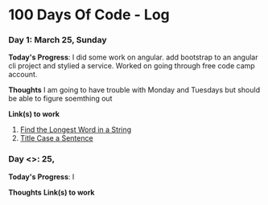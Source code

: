 # 100 Days Of Code - Log

### Day 1: March 25, Sunday

**Today's Progress**: I did some work on angular. add bootstrap to an angular cli project and stylied a service. Worked on going through free code camp account.

**Thoughts** I am going to have trouble with Monday and Tuesdays but should be able to figure soemthing out

**Link(s) to work**
1. [Find the Longest Word in a String](https://www.freecodecamp.com/challenges/find-the-longest-word-in-a-string)
2. [Title Case a Sentence](https://www.freecodecamp.com/challenges/title-case-a-sentence)

### Day <>: <month> <date> 25, <day>

**Today's Progress**: I

**Thoughts** 
**Link(s) to work**
